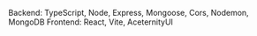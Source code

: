 Backend: TypeScript, Node, Express, Mongoose, Cors, Nodemon, MongoDB
Frontend: React, Vite, AceternityUI